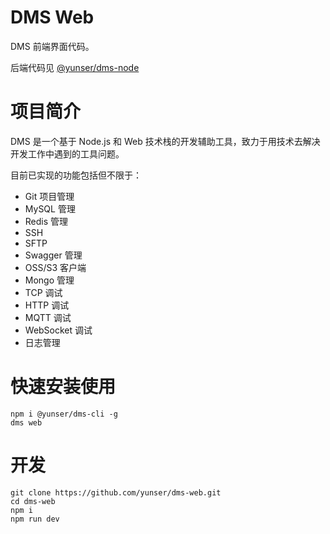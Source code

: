 # DMS Web

DMS 前端界面代码。

后端代码见 [@yunser/dms-node](https://github.com/yunser/dms-node)


# 项目简介

DMS 是一个基于 Node.js 和 Web 技术栈的开发辅助工具，致力于用技术去解决开发工作中遇到的工具问题。

目前已实现的功能包括但不限于：

* Git 项目管理
* MySQL 管理
* Redis 管理
* SSH
* SFTP
* Swagger 管理
* OSS/S3 客户端
* Mongo 管理
* TCP 调试
* HTTP 调试
* MQTT 调试
* WebSocket 调试
* 日志管理


# 快速安装使用

```shell
npm i @yunser/dms-cli -g
dms web
```


# 开发

```shell
git clone https://github.com/yunser/dms-web.git
cd dms-web
npm i
npm run dev
```
